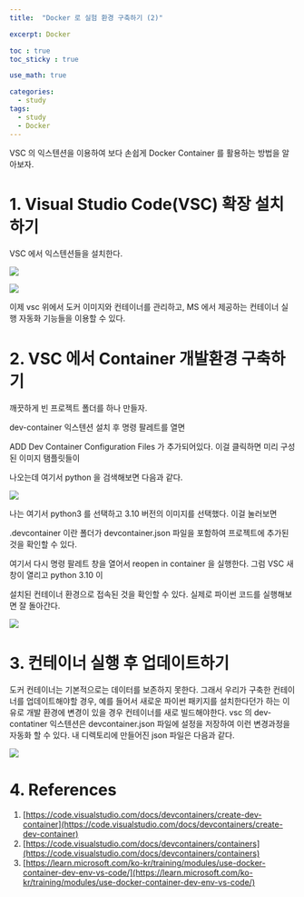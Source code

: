 ```yaml
---
title:  "Docker 로 실험 환경 구축하기 (2)"

excerpt: Docker

toc : true
toc_sticky : true  

use_math: true

categories:
  - study
tags:
  - study
  - Docker
---
```


VSC 의 익스텐션을 이용하여 보다 손쉽게 Docker Container 를 활용하는 방법을 알아보자. 

# 1. Visual Studio Code(VSC) 확장 설치하기

VSC 에서 익스텐션들을 설치한다.

![](https://user-images.githubusercontent.com/113276452/236612870-b3a656c2-4bed-4468-85a3-bb0b36c3f217.png)

![](https://user-images.githubusercontent.com/113276452/236612872-ce9c2868-c531-43e6-bc46-f7cdeabf0f10.png)

이제 vsc 위에서 도커 이미지와 컨테이너를 관리하고,
MS 에서 제공하는 컨테이너 실행 자동화 기능들을 이용할 수 있다. 

# 2. VSC 에서 Container 개발환경 구축하기 

깨끗하게 빈 프로젝트 폴더를 하나 만들자.

dev-container 익스텐션 설치 후 명령 팔레트를 열면 

ADD Dev Container Configuration Files 가 추가되어있다. 이걸 클릭하면 미리 구성된 이미지 탬플릿들이

나오는데 여기서 python 을 검색해보면 다음과 같다.

![](https://user-images.githubusercontent.com/113276452/236620191-134a7718-3542-4f13-9884-e9f6d9ca26a7.png)

나는 여기서 python3 를 선택하고 3.10 버전의 이미지를 선택했다. 이걸 눌러보면 

.devcontainer 이란 폴더가 devcontainer.json 파일을 포함하여 프로젝트에 추가된 것을 확인할 수 있다.

여기서 다시 명령 팔레트 창을 열어서 reopen in container 을 실행한다. 그럼 VSC 새 창이 열리고 python 3.10 이 

설치된 컨테이너 환경으로 접속된 것을 확인할 수 있다. 실제로 파이썬 코드를 실행해보면 잘 돌아간다. 

![](https://user-images.githubusercontent.com/113276452/236620789-4bb79cce-cea5-4fb6-a08c-8189adeaa71a.png)

<!-- 아래는 내가 만든 Graph Neural Network(GNN) 학습을 위한 Dockerfile 예시이다. 

<script src="https://gist.github.com/Sodychoe/74d3f4890abdf5fabe500e7a967dfb75.js"></script> -->

# 3. 컨테이너 실행 후 업데이트하기 

도커 컨테이너는 기본적으로는 데이터를 보존하지 못한다. 그래서 우리가 구축한 컨테이너를 업데이트해야할 경우,
예를 들어서 새로운 파이썬 패키지를 설치한다던가 하는 이유로 개발 환경에 변경이 있을 경우 컨테이너를 새로 빌드해야한다.
vsc 의 dev-contatiner 익스텐션은 devcontainer.json 파일에 설정을 저장하여 이런 변경과정을 자동화 할 수 있다. 내 디렉토리에 만들어진 json 파일은 다음과 같다.

![](https://user-images.githubusercontent.com/113276452/236658949-606e5cf0-f37a-4cfc-8ee3-602ae01a85df.png)


# 4. References 

1. [https://code.visualstudio.com/docs/devcontainers/create-dev-container](https://code.visualstudio.com/docs/devcontainers/create-dev-container)
1. [https://code.visualstudio.com/docs/devcontainers/containers](https://code.visualstudio.com/docs/devcontainers/containers)
1. [https://learn.microsoft.com/ko-kr/training/modules/use-docker-container-dev-env-vs-code/](https://learn.microsoft.com/ko-kr/training/modules/use-docker-container-dev-env-vs-code/)
